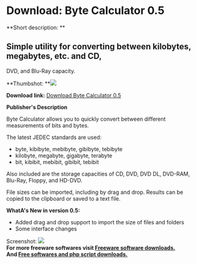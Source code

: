 # Download: Byte Calculator 0.5

**Short description: **

## Simple utility for converting between kilobytes, megabytes, etc. and CD,
DVD, and Blu-Ray capacity.

  
**Thumbshot: **![](http://www.freewarefiles.com/screenshot/bytecalculator05_md.gif)   
  
**Download link:** [Download Byte Calculator 0.5](http://freesoftwares.boysofts.com/Byte-Calculator_program_42404.html)  
  

**Publisher's Description**  
  

Byte Calculator allows you to quickly convert between different measurements
of bits and bytes.

The latest JEDEC standards are used:

  * byte, kibibyte, mebibyte, gibibyte, tebibyte 
  * kilobyte, megabyte, gigabyte, terabyte 
  * bit, kibibit, mebibit, gibibit, tebibit 

Also included are the storage capacities of CD, DVD, DVD DL, DVD-RAM, Blu-Ray,
Floppy, and HD-DVD.

File sizes can be imported, including by drag and drop. Results can be copied
to the clipboard or saved to a text file.

**WhatA's New in version 0.5:**

  * Added drag and drop support to import the size of files and folders 
  * Some interface changes 

  
  
Screenshot: ![](http://www.freewarefiles.com/screenshot/bytecalculator05.gif)  
**For more freeware softwares visit [Freeware software downloads.](http://freesoftwares.boysofts.com/)**   
**And [Free softwares and php script downloads.](http://www.boysofts.com/)**

